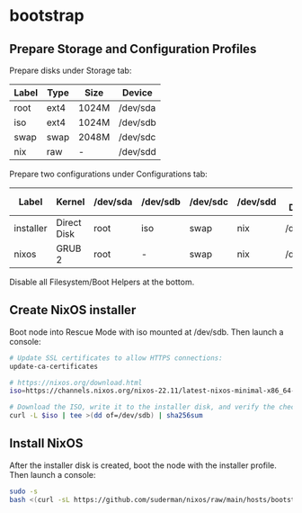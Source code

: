 # bootstrap

## Prepare Storage and Configuration Profiles

Prepare disks under Storage tab:

| Label  | Type    | Size  | Device   |
| ------ | ------- | ----- | -------- |
| root   | ext4    | 1024M | /dev/sda |
| iso    | ext4    | 1024M | /dev/sdb |
| swap   | swap    | 2048M | /dev/sdc |
| nix    | raw     | -     | /dev/sdd |


Prepare two configurations under Configurations tab:

| Label     | Kernel      | /dev/sda | /dev/sdb | /dev/sdc | /dev/sdd | Root Device |
| --------- | ----------- | -------- | -------- | -------- | -------- | ----------- |
| installer | Direct Disk | root     | iso      | swap     | nix      | /dev/sdb    |
| nixos     | GRUB 2      | root     | -        | swap     | nix      | /dev/sda    |

Disable all Filesystem/Boot Helpers at the bottom.

## Create NixOS installer

Boot node into Rescue Mode with iso mounted at /dev/sdb. Then launch a console:

```zsh
# Update SSL certificates to allow HTTPS connections:
update-ca-certificates

# https://nixos.org/download.html
iso=https://channels.nixos.org/nixos-22.11/latest-nixos-minimal-x86_64-linux.iso

# Download the ISO, write it to the installer disk, and verify the checksum:
curl -L $iso | tee >(dd of=/dev/sdb) | sha256sum
```

## Install NixOS

After the installer disk is created, boot the node with the installer profile. Then launch a console:

```zsh
sudo -s
bash <(curl -sL https://github.com/suderman/nixos/raw/main/hosts/bootstrap/install.sh)
```
